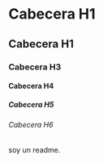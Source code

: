# Cabecera H1
## Cabecera H1
### Cabecera H3
#### Cabecera H4
##### Cabecera H5
###### Cabecera H6

soy un readme.